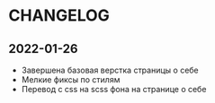 # CHANGELOG

## 2022-01-26

- Завершена базовая верстка страницы о себе
- Мелкие фиксы по стилям
- Перевод с css на scss фона на странице о себе
